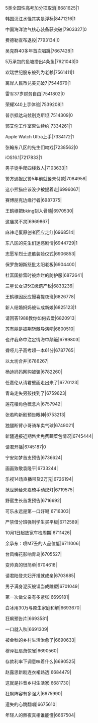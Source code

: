 5类全国性高考加分项取消|8681625|1

韩国汉江水怪其实是浮标|8471216|1

中国海洋油气核心装备获突破|7903327|0

费德勒宣布退役|7793134|0

吴克群40多年首次唱跳|7667428|1

5万承包的鱼塘捞出4条鱼|7621043|0

欢瑞世纪股东被列为老赖|7561411|1

离岸人民币兑美元破7|7544679|1

雷军37岁财务自由|7541802|0

荣耀X40上手体验|7539208|1

普京抵达乌兹别克斯坦|7514309|0

郭艾伦工作室否认续约|7334261|1

Apple Watch Ultra上手|7334172|1

张翰东八区的先生们吻戏|7238562|0

iOS16.1|7217833|1

男子徒手爬四楼救人|7103633|1

警方通报民警5年前就餐未付款|7084958|

这小熊猫应该没少被提着走|6996067|

赛博朋克边缘行者|6987375|

王鹤棣把bking刻入骨髓|6970530|

这庙灵不灵|6969867|

麻辣毛蛋原创者回应走红|6968514|

东八区的先生们迷惑剧情|6944729|1

志愿军烈士遗骸装殓仪式|6906853|

保罗詹姆斯怒批太阳老板|6904400|

杜富国排雷时被炸烂的防护服|6872641|

三星长女贷5亿缴遗产税|6833236|

王鹤棣因反应慢喜提夜班|6826778|

新人结婚妈妈被认成新娘|6825123|1

请回答1988教你如何去爱|6820913|

苏有朋是披荆斩棘导演吧|6800510|

也许我命中注定情海中颠簸|6789803|

聋哑儿子高考超一本61分|6787765|

以太坊合并|6786267|

杨迪妈妈网购被骗|6782260|

任嘉伦从请君壁画走出来了|6770123|

青岛走失男孩找到了|6759623|

莲花楼角色概念片|6757942|

张若昀新剧预告眼神|6753213|

独腿断臂小哥骑车卖气球|6749021|

新疆通报近期售卖免费蔬菜包情况|6745444|

请君开播|6745187|0

宁安如梦首支预告|6736624|

画画致敬袁隆平|6733244|

乐视14场直播带货2万元|6726194|

范世錡给朱嘉琦手动熄灯|6719575|

野蛮生长首发预告|6716692|

可乐永远是第一口好喝|6716303|

严禁借分班强制学生买平板|6712589|

10月1日起放宽车检周期|6711426|

余承东：喷M7丑的人品位低|6711006|

台风梅花影响青岛|6705527|

变帅真的很简单|6704618|

请君陆登夫妇开播就成亲|6703685|

男子满身泥灰被误当成雕塑|6701049|

第一次做父亲有多紧张|6699181|

白冰用30万与原生家庭和解|6693670|

狂飙预告片|6693581|

一口就入秋|6691309|

被金秋的乡村生活治愈了|6690633|

穆泽狂扇萧惊雀|6690560|

存款利率下调意味着什么|6690525|

赵露思新剧连衣裙路透|6684479|

这就是抖音乡村生活家|6681730|

狂飙阵容有多强大|6675990|

遗失的心跳翻唱|6675610|

年轻人的熬夜真相谁能懂|6667504|

